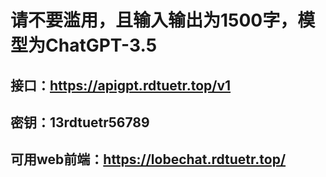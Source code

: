 # 请不要滥用，且输入输出为1500字，模型为ChatGPT-3.5
## 接口：https://apigpt.rdtuetr.top/v1
## 密钥：13rdtuetr56789

## 可用web前端：https://lobechat.rdtuetr.top/

